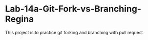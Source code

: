 # Lab-14a-Git-Fork-vs-Branching-Regina
This project is to practice git forking and branching with pull request 
